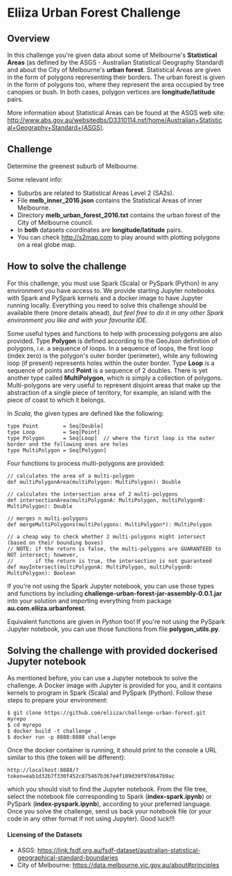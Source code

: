 # Eliiza Urban Forest Challenge

## Overview

In this challenge you're given data about some of Melbourne's **Statistical Areas** (as defined by the ASGS - Australian 
Statistical Geography Standard) and about the City of Melbourne's **urban forest**.  Statistical Areas are given in the form 
of polygons representing their borders.  The urban forest is given in the form of polygons too, where they represent 
the area occupied by tree canopies or bush.  In both cases, polygon vertices are **longitude/latitude** pairs.

More information about Statistical Areas can be found at the ASGS web site:
http://www.abs.gov.au/websitedbs/D3310114.nsf/home/Australian+Statistical+Geography+Standard+(ASGS).

## Challenge

Determine the greenest suburb of Melbourne.

Some relevant info:
- Suburbs are related to Statistical Areas Level 2 (SA2s).
- File **melb_inner_2016.json** contains the Statistical Areas of inner Melbourne.
- Directory **melb_urban_forest_2016.txt** contains the urban forest of the City of Melbourne council.
- In **both** datasets coordinates are **longitude/latitude** pairs.
- You can check http://s2map.com to play around with plotting polygons on a real globe map.

## How to solve the challenge

For this challenge, you must use Spark (Scala) or PySpark (Python) in any environment you have access to.  We provide starting 
Jupyter notebooks with Spark and PySpark kernels and a docker image to have Jupyter running locally.  Everything you need to 
solve this challenge should be available there (more details ahead), _but feel free to do it in any other Spark environment 
you like and with your favourite IDE_.

Some useful types and functions to help with processing polygons are also provided.  Type **Polygon** is defined according to 
the GeoJson definition of polygons, *i.e.* a sequence of loops.  In a sequence of loops, the first loop (index zero) is the 
polygon's outer border (perimeter), while any following loop (if present) represents holes within the outer border.  Type 
**Loop** is a sequence of points and **Point** is a sequence of 2 doubles.  There is yet another type called **MultiPolygon**, 
which is simply a collection of polygons.  Multi-polygons are very useful to represent disjoint areas that make up the 
abstraction of a single piece of territory, for example, an island with the piece of coast to which it belongs.

In *Scala*, the given types are defined like the following:

    type Point        = Seq[Double]
    type Loop         = Seq[Point]
    type Polygon      = Seq[Loop]  // where the first loop is the outer border and the following ones are holes
    type MultiPolygon = Seq[Polygon]

Four functions to process multi-polygons are provided:

    // calculates the area of a multi-polygon
    def multiPolygonArea(multiPolygon: MultiPolygon): Double

    // calculates the intersection area of 2 multi-polygons
    def intersectionArea(multiPolygonA: MultiPolygon, multiPolygonB: MultiPolygon): Double

    // merges n multi-polygons
    def mergeMultiPolygons(multiPolygons: MultiPolygon*): MultiPolygon

    // a cheap way to check whether 2 multi-polygons might intersect (based on their bounding boxes)
    // NOTE: if the return is false, the multi-polygons are GUARANTEED to NOT intersect; however,
    //       if the return is true, the intersection is not guaranteed
    def mayIntersect(multiPolygonA: MultiPolygon, multiPolygonB: MultiPolygon): Boolean

If you're not using the Spark Jupyter notebook, you can use those types and functions by including
**challenge-urban-forest-jar-assembly-0.0.1.jar** into your solution and importing everything from package 
**au.com.eliiza.urbanforest**.

Equivalent functions are given in *Python* too!  If you're not using the PySpark Jupyter notebook, you can use those functions
from file **polygon_utils.py**.

## Solving the challenge with provided dockerised Jupyter notebook

As mentioned before, you can use a Jupyter notebook to solve the challenge.  A Docker image with Jupyter is provided for you, 
and it contains kernels to program in Spark (Scala) and PySpark (Python).  Follow these steps to prepare your environment:

    $ git clone https://github.com/eliiza/challenge-urban-forest.git myrepo
    $ cd myrepo
    $ docker build -t challenge .
    $ docker run -p 8888:8888 challenge
    
Once the docker container is running, it should print to the console a URL similar to this (the token will be different):

    http://localhost:8888/?token=eab1d32b7f330f452c875467b367e4f109d39f97d647b9ac
    
which you should visit to find the Jupyter notebook.  From the file tree, select the notebook file corresponding to Spark 
(**index-spark.ipynb**) or PySpark (**index-pyspark.ipynb**), according to your preferred language.  Once you solve the 
challenge, send us back your notebook file (or your code in any other format if not using Jupyter).  Good luck!!!

#### Licensing of the Datasets

- ASGS: https://link.fsdf.org.au/fsdf-dataset/australian-statistical-geographical-standard-boundaries
- City of Melbourne: https://data.melbourne.vic.gov.au/about#principles
